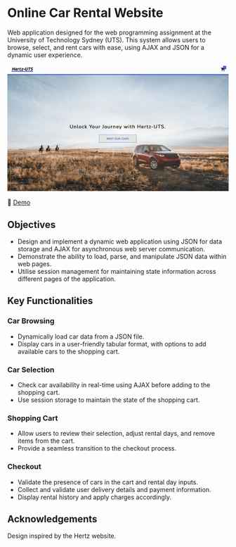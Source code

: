 # Online Car Rental Website

Web application designed for the web programming assignment at the University of Technology Sydney (UTS). This system allows users to browse, select, and rent cars with ease, using AJAX and JSON for a dynamic user experience.

![Screenrecord](images/screenrecord.gif)

🔗 [Demo](https://youtu.be/bgWCCHb-Emk)

## Objectives

- Design and implement a dynamic web application using JSON for data storage and AJAX for asynchronous web server communication.
- Demonstrate the ability to load, parse, and manipulate JSON data within web pages.
- Utilise session management for maintaining state information across different pages of the application.

## Key Functionalities

### Car Browsing

- Dynamically load car data from a JSON file.
- Display cars in a user-friendly tabular format, with options to add available cars to the shopping cart.

### Car Selection

- Check car availability in real-time using AJAX before adding to the shopping cart.
- Use session storage to maintain the state of the shopping cart.

### Shopping Cart

- Allow users to review their selection, adjust rental days, and remove items from the cart.
- Provide a seamless transition to the checkout process.

### Checkout

- Validate the presence of cars in the cart and rental day inputs.
- Collect and validate user delivery details and payment information.
- Display rental history and apply charges accordingly.

## Acknowledgements

Design inspired by the Hertz website.

